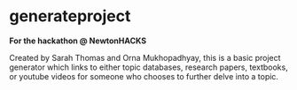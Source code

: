 # generateproject
**For the hackathon @ NewtonHACKS**

Created by Sarah Thomas and Orna Mukhopadhyay, this is a basic project generator which links to either topic databases, research papers, textbooks, or youtube videos for someone who chooses to further delve into a topic. 
